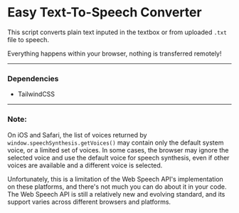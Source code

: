 # Easy Text-To-Speech Converter

This script converts plain text inputed in the textbox or from uploaded `.txt` file to speech.

Everything happens within your browser, nothing is transferred remotely!

---

### Dependencies

- TailwindCSS

---

### Note:

On iOS and Safari, the list of voices returned by `window.speechSynthesis.getVoices()` may contain only the default system voice, or a limited set of voices. In some cases, the browser may ignore the selected voice and use the default voice for speech synthesis, even if other voices are available and a different voice is selected.

Unfortunately, this is a limitation of the Web Speech API's implementation on these platforms, and there's not much you can do about it in your code. The Web Speech API is still a relatively new and evolving standard, and its support varies across different browsers and platforms.
